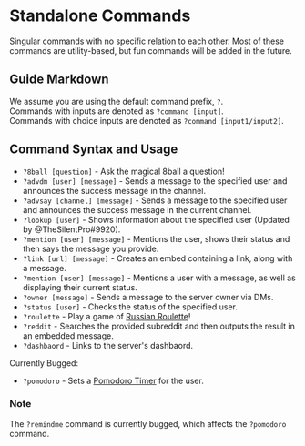 # Standalone Commands
Singular commands with no specific relation to each other. Most of these commands are utility-based, but fun commands will be added in the future.

## Guide Markdown
We assume you are using the default command prefix, `?`.  
Commands with inputs are denoted as `?command [input]`.  
Commands with choice inputs are denoted as `?command [input1/input2]`.

## Command Syntax and Usage
* `?8ball [question]` - Ask the magical 8ball a question!   
* `?advdm [user] [message]` - Sends a message to the specified user and announces the success message in the channel.   
* `?advsay [channel] [message]` - Sends a message to the specified user and announces the success message in the current channel.   
* `?lookup [user]` - Shows information about the specified user (Updated by @TheSilentPro#9920).   
* `?mention [user] [message]` - Mentions the user, shows their status and then says the message you provide.    
* `?link [url] [message]` - Creates an embed containing a link, along with a message.    
* `?mention [user] [message]` - Mentions a user with a message, as well as displaying their current status.    
* `?owner [message]` - Sends a message to the server owner via DMs.    
* `?status [user]` - Checks the status of the specified user.    
* `?roulette` - Play a game of [Russian Roulette](https://en.wikipedia.org/wiki/Russian_roulette)!   
* `?reddit` - Searches the provided subreddit and then outputs the result in an embedded message. 
* `?dashbaord` - Links to the server's dashbaord.

Currently Bugged:
* `?pomodoro` - Sets a [Pomodoro Timer](https://francescocirillo.com/pages/pomodoro-technique) for the user.

### Note
The ``?remindme`` command is currently bugged, which affects the `?pomodoro` command.
